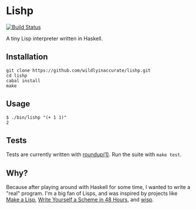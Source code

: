 # Lishp

[![Build Status](https://travis-ci.org/wildlyinaccurate/lishp.svg?branch=master)](https://travis-ci.org/wildlyinaccurate/lishp)

A tiny Lisp interpreter written in Haskell.

## Installation

```
git clone https://github.com/wildlyinaccurate/lishp.git
cd lishp
cabal install
make
```

## Usage

```
$ ./bin/lishp "(+ 1 1)"
2
```

## Tests

Tests are currently written with [roundup(1)](http://bmizerany.github.io/roundup/). Run the suite with `make test`.

## Why?

Because after playing around with Haskell for some time, I wanted to write a "real" program. I'm a big fan of Lisps, and was inspired by projects like [Make a Lisp](https://github.com/kanaka/mal), [Write Yourself a Scheme in 48 Hours](http://en.wikibooks.org/wiki/Write_Yourself_a_Scheme_in_48_Hours), and [wisp](https://github.com/walpurgisriot/wisp).

